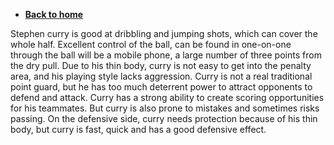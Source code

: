 
* [**Back to home**](/README.md)


Stephen curry is good at dribbling and jumping shots, which can cover the whole half. Excellent control of the ball, can be found in one-on-one through the ball will be a mobile phone, a large number of three points from the dry pull. Due to his thin body, curry is not easy to get into the penalty area, and his playing style lacks aggression. Curry is not a real traditional point guard, but he has too much deterrent power to attract opponents to defend and attack. Curry has a strong ability to create scoring opportunities for his teammates. But curry is also prone to mistakes and sometimes risks passing. On the defensive side, curry needs protection because of his thin body, but curry is fast, quick and has a good defensive effect.
